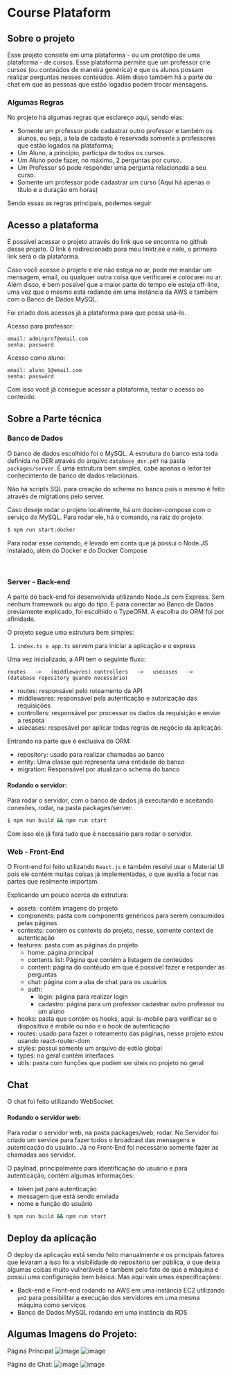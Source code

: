 # Course Plataform

## Sobre o projeto
Esse projeto consiste em uma plataforma - ou um protótipo de uma plataforma - de cursos. Esse plataforma permite que um professor crie cursos (ou conteúdos de maneira genérica) e que os alunos possam realizar perguntas nesses conteúdos. Além disso também há a parte do chat em que as pessoas que estão logadas podem trocar mensagens.

### Algumas Regras
No projeto há algumas regras que esclareço aqui, sendo elas:
- Somente um professor pode cadastrar outro professor e também os alunos, ou seja, a tela de cadasto é reservada somente a professores que estão logados na plataforma;
- Um Aluno, a princípio, participa de todos os cursos.
- Um Aluno pode fazer, no máximo, 2 perguntas por curso.
- Um Professor só pode responder uma pergunta relacionada a seu curso.
- Somente um professor pode cadastrar um curso (Aqui há apenas o título e a duração em horas)

Sendo essas as regras principais, podemos seguir

## Acesso a plataforma
É possível acessar o projeto através do link que se encontra no github desse projeto. O link é redirecionado para meu linktr.ee e nele, o primeiro link será o da plataforma.

Caso você acesse o projeto e ele não esteja no ar, pode me mandar um mensagem, email, ou qualquer outra coisa que verificarei e colocarei no ar. Além disso, é bem possível que a maior parte do tempo ele esteja off-line, uma vez que o mesmo está rodando em uma instância da AWS e também com o Banco de Dados MySQL.

Foi criado dois acessos já a plataforma para que possa usá-lo.

Acesso para professor:
```
email: adminprof@email.com
senha: password
```

Acesso como aluno:
```
email: aluno_1@email.com
senha: password
```

Com isso você já consegue acessar a plataforma, testar o acesso ao conteúdo.


## Sobre a Parte técnica
### Banco de Dados
O banco de dados escolhido foi o MySQL. A estrutura do banco está toda definida no DER através do arquivo `database_der.pdf`  na pasta `packages/server`. É uma estrutura bem simples, cabe apenas o leitor ter conhecimento de banco de dados relacionais.

Não há scripts SQL para creação do schema no banco pois o mesmo é feito através de migrations pelo server.

Caso deseje rodar o projeto localmente, há um docker-compose com o serviço do MySQL. Para rodar ele, há o comando, na raiz do projeto:
```bash
$ npm run start:docker
```

Para rodar esse comando, é levado em conta que já possui o Node.JS instalado, além do Docker e do Docker Compose

<br />

### Server - Back-end
A parte do back-end foi desenvolvida utilizando Node.Js com Express. Sem nenhum framework ou algo do tipo. E para conectar ao Banco de Dados previamente explicado, foi escolhido o TypeORM. A escolha do ORM foi por afinidade. 

O projeto segue uma estrutura bem simples:

1. `index.ts e app.ts` servem para iniciar a aplicação e o express

Uma vez inicializado, a API tem o seguinte fluxo:

`routes   ->   (middlewares) controllers   ->   usecases   ->   (database repository quando necessário)`

- routes: responsável pelo roteamento da API
- middlewares: responsável pela autenticação e autorização das requisições
- controllers: responsável por processar os dados da requisição e enviar a respota
- usecases: resposável por aplicar todas regras de negócio da aplicação.


Entrando na parte que é exclusiva do ORM:
- repository: usado para realizar chamadas ao banco
- entity: Uma classe que representa uma entidade do banco
- migration: Responsável por atualizar o schema do banco

#### Rodando o servidor:
Para rodar o servidor, com o banco de dados já executando e aceitando conexões, rodar, na pasta packages/server:

```bash
$ npm run build && npm run start
```

Com isso ele já fará tudo que é necessário para rodar o servidor.


### Web - Front-End
O Front-end foi feito utilizando `React.js` e também resolvi usar o Material UI pois ele contém muitas coisas já implementadas, o que auxilia a focar nas partes que realmente importam.

Explicando um pouco acerca da estrutura:
- assets: contém imagens do projeto
- components: pasta com components genéricos para serem consumidos pelas páginas
- contexts: contém os contexts do projeto, nesse, somente context de autenticação
- features: pasta com as páginas do projeto
  - home: página principal
  - contents list: Página que contém a listagem de conteúdos
  - content: página do contéudo em que é possível fazer e responder as perguntas
  - chat: página com a aba de chat para os usuários
  - auth:
    - login: página para realizar login
    - cadastro: página para um professor cadastrar outro professor ou um aluno
- hooks: pasta que contém os hooks, aqui: is-mobile para verificar se o dispositivo é mobile ou não e o hook de autenticação
- routes: usado para fazer o roteamento das páginas, nesse projeto estou usando react-router-dom
- styles: possui somente um arquivo de estilo global
- types: no geral contém interfaces
- utils: pasta com funções que podem ser úteis no projeto no geral

## Chat
O chat foi feito utilizando WebSocket.

#### Rodando o servidor web:
Para rodar o servidor web, na pasta packages/web, rodar. No Servidor foi criado um service para fazer todos o broadcast das mensagens e autenticação do usuário. Já no Front-End foi necessário somente fazer as chamadas aos servidor.

O payload, principalmente para identificação do usuário e para autenticação, contém algumas informações:
- token jwt para autenticação
- messagem que está sendo enviada
- nome e função do usuário


```bash
$ npm run build && npm run start
```

## Deploy da aplicação
O deploy da aplicação está sendo feito manualmente e os principais fatores que levaram a isso foi a visibilidade do repositório ser pública, o que deixa algumas coisas muito vulneráveis e também pelo fato de que a máquina é possui uma configuração bem básica. Mas aqui vais umas especificações:

- Back-end e Front-end rodando na AWS em uma instância EC2 utilizando `pm2` para possibilitar a execução dos servidores em uma mesma máquina como serviços  
- Banco de Dados MySQL rodando em uma instância da RDS


## Algumas Imagens do Projeto:
Página Principal
![image](https://user-images.githubusercontent.com/42154494/212138659-f320c39e-6d13-4918-b3a5-7e5be76a2263.png)
![image](https://user-images.githubusercontent.com/42154494/212138794-5f1fa028-0c7e-47aa-aefe-5e894462c8f5.png)

Página de Chat:
![image](https://user-images.githubusercontent.com/42154494/212139122-6716a093-0ea9-4136-97b9-0b29b50943a6.png)
![image](https://user-images.githubusercontent.com/42154494/212139195-a69d164c-7297-4b60-9ec5-3467f78278ce.png)
